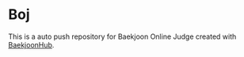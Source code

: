 # Boj
This is a auto push repository for Baekjoon Online Judge created with [BaekjoonHub](https://github.com/BaekjoonHub/BaekjoonHub).
